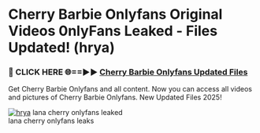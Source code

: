 # Cherry Barbie Onlyfans Original Videos 0nlyFans Leaked - Files Updated! (hrya)

<h3>🔴 CLICK HERE 🌐==►► <a href="https://tinyurl.com/2wckxsce" rel="nofollow">Cherry Barbie Onlyfans Updated Files</a></h3>

Get Cherry Barbie Onlyfans and all content. Now you can access all videos and pictures of Cherry Barbie Onlyfans. New Updated Files 2025!

[![hrya](https://i.imgur.com/AFduVYN.gif)](https://tinyurl.com/2wckxsce)
lana cherry onlyfans leaked<br>
lana cherry onlyfans leaks